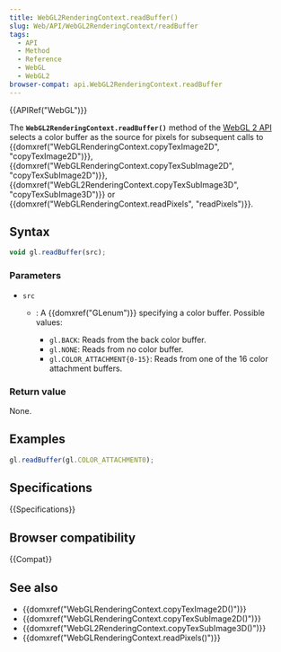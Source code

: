 ```yaml
---
title: WebGL2RenderingContext.readBuffer()
slug: Web/API/WebGL2RenderingContext/readBuffer
tags:
  - API
  - Method
  - Reference
  - WebGL
  - WebGL2
browser-compat: api.WebGL2RenderingContext.readBuffer
---
```

{{APIRef("WebGL")}}

The **`WebGL2RenderingContext.readBuffer()`** method of the [WebGL 2 API](/en-US/docs/Web/API/WebGL_API) selects a color buffer as the
source for pixels for subsequent calls to
{{domxref("WebGLRenderingContext.copyTexImage2D", "copyTexImage2D")}},
{{domxref("WebGLRenderingContext.copyTexSubImage2D", "copyTexSubImage2D")}},
{{domxref("WebGL2RenderingContext.copyTexSubImage3D", "copyTexSubImage3D")}} or
{{domxref("WebGLRenderingContext.readPixels", "readPixels")}}.

## Syntax

```js
void gl.readBuffer(src);
```

### Parameters

- `src`

  - : A {{domxref("GLenum")}} specifying a color buffer. Possible values:

    - `gl.BACK`: Reads from the back color buffer.
    - `gl.NONE`: Reads from no color buffer.
    - `gl.COLOR_ATTACHMENT{0-15}`: Reads from one of the 16 color
      attachment buffers.

### Return value

None.

## Examples

```js
gl.readBuffer(gl.COLOR_ATTACHMENT0);
```

## Specifications

{{Specifications}}

## Browser compatibility

{{Compat}}

## See also

- {{domxref("WebGLRenderingContext.copyTexImage2D()")}}
- {{domxref("WebGLRenderingContext.copyTexSubImage2D()")}}
- {{domxref("WebGL2RenderingContext.copyTexSubImage3D()")}}
- {{domxref("WebGLRenderingContext.readPixels()")}}
